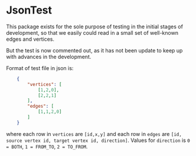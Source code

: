 JsonTest
========

This package exists for the sole purpose of testing in the initial stages of development, so that we easily could read in a small set of well-known edges and vertices.

But the test is now commented out, as it has not been update to keep up with advances in the development.

Format of test file in json is:

```json
    {
        "vertices": [
            [1,2,0],
            [2,2,1]
        ],
        "edges": [
            [1,1,2,0]
        ]
    }
```
    
 where each row in `vertices` are `[id,x,y]` and each row in `edges` are `[id, source vertex id, target vertex id, direction]`. Values for `direction` is `0 = BOTH`, `1 = FROM_TO`, `2 = TO_FROM`.
 
